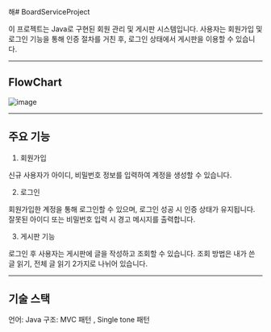 해# BoardServiceProject

이 프로젝트는 Java로 구현된 회원 관리 및 게시판 시스템입니다.
사용자는 회원가입 및 로그인 기능을 통해 인증 절차를 거친 후, 로그인 상태에서 게시판을 이용할 수 있습니다.


---


## FlowChart
![image](https://github.com/user-attachments/assets/81e5e155-a971-4af1-8999-ecb09343a746)




---

## 주요 기능



1. 회원가입

신규 사용자가 아이디, 비밀번호 정보를 입력하여 계정을 생성할 수 있습니다.


2. 로그인 

회원가입한 계정을 통해 로그인할 수 있으며, 로그인 성공 시 인증 상태가 유지됩니다.
잘못된 아이디 또는 비밀번호 입력 시 경고 메시지를 출력합니다.

3. 게시판 기능

로그인 후 사용자는 게시판에 글을 작성하고 조회할 수 있습니다.
조회 방법은 내가 쓴 글 읽기, 전체 글 읽기 2가지로 나뉘어 있습니다.



---

## 기술 스택
언어: Java
구조: MVC 패턴 , Single tone  패턴

